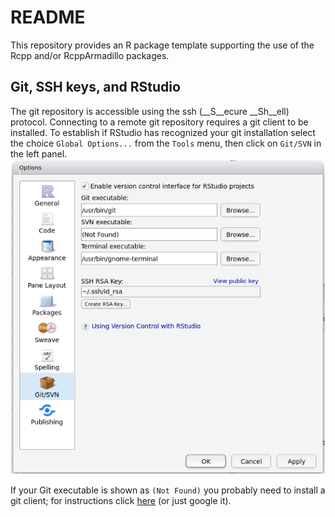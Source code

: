 # README #

This repository provides an R package template supporting the use of the Rcpp
and/or RcppArmadillo packages.

## Git, SSH keys, and RStudio 

The git repository is accessible using the ssh (__S__ecure __Sh__ell) protocol.
Connecting to a remote git repository requires a git client to be installed. To
establish if RStudio has recognized your git installation select the choice
`Global Options...` from the `Tools` menu, then click on `Git/SVN` in the left
panel.
![Global Options](help/images/SSHKey.png)
 
If your Git executable is shown as `(Not Found)` you probably need to install a
git client; for instructions click
[here](https://www.atlassian.com/git/tutorials/install-git) (or just google it).


